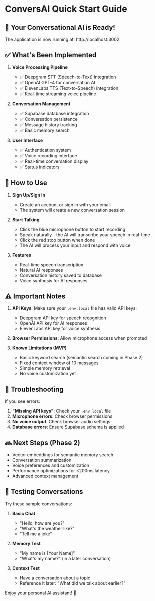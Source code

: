 # ConversAI Quick Start Guide

## 🚀 Your Conversational AI is Ready!

The application is now running at: http://localhost:3002

## ✅ What's Been Implemented

1. **Voice Processing Pipeline**
   - ✅ Deepgram STT (Speech-to-Text) integration
   - ✅ OpenAI GPT-4 for conversation AI
   - ✅ ElevenLabs TTS (Text-to-Speech) integration
   - ✅ Real-time streaming voice pipeline

2. **Conversation Management**
   - ✅ Supabase database integration
   - ✅ Conversation persistence
   - ✅ Message history tracking
   - ✅ Basic memory search

3. **User Interface**
   - ✅ Authentication system
   - ✅ Voice recording interface
   - ✅ Real-time conversation display
   - ✅ Status indicators

## 🎯 How to Use

1. **Sign Up/Sign In**
   - Create an account or sign in with your email
   - The system will create a new conversation session

2. **Start Talking**
   - Click the blue microphone button to start recording
   - Speak naturally - the AI will transcribe your speech in real-time
   - Click the red stop button when done
   - The AI will process your input and respond with voice

3. **Features**
   - Real-time speech transcription
   - Natural AI responses
   - Conversation history saved to database
   - Voice synthesis for AI responses

## ⚠️ Important Notes

1. **API Keys**: Make sure your `.env.local` file has valid API keys:
   - Deepgram API key for speech recognition
   - OpenAI API key for AI responses
   - ElevenLabs API key for voice synthesis

2. **Browser Permissions**: Allow microphone access when prompted

3. **Known Limitations (MVP)**
   - Basic keyword search (semantic search coming in Phase 2)
   - Fixed context window of 10 messages
   - Simple memory retrieval
   - No voice customization yet

## 🐛 Troubleshooting

If you see errors:

1. **"Missing API keys"**: Check your `.env.local` file
2. **Microphone errors**: Check browser permissions
3. **No voice output**: Check browser audio settings
4. **Database errors**: Ensure Supabase schema is applied

## 🔜 Next Steps (Phase 2)

- Vector embeddings for semantic memory search
- Conversation summarization
- Voice preferences and customization
- Performance optimizations for <200ms latency
- Advanced context management

## 📝 Testing Conversations

Try these sample conversations:

1. **Basic Chat**
   - "Hello, how are you?"
   - "What's the weather like?"
   - "Tell me a joke"

2. **Memory Test**
   - "My name is [Your Name]"
   - "What's my name?" (in a later conversation)

3. **Context Test**
   - Have a conversation about a topic
   - Reference it later: "What did we talk about earlier?"

Enjoy your personal AI assistant! 🎉